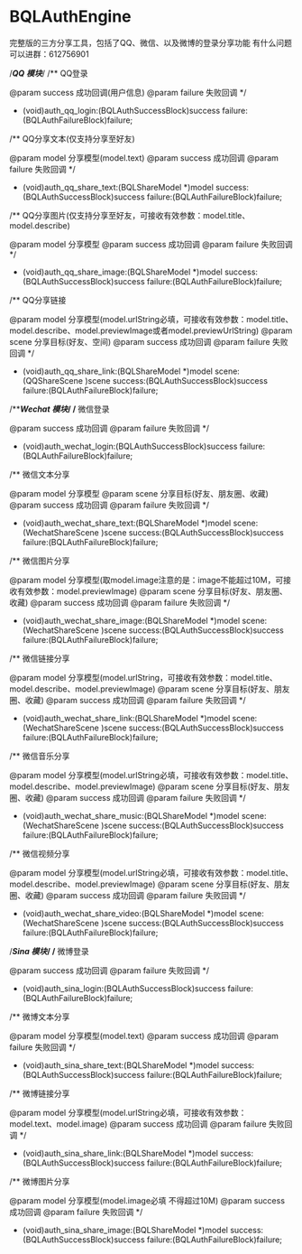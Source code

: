 # BQLAuthEngine
完整版的三方分享工具，包括了QQ、微信、以及微博的登录分享功能
有什么问题可以进群：612756901

/*****************************************QQ 模块*****************************************/
/**
 QQ登录
 
 @param success 成功回调(用户信息)
 @param failure 失败回调
 */
- (void)auth_qq_login:(BQLAuthSuccessBlock)success failure:(BQLAuthFailureBlock)failure;

/**
 QQ分享文本(仅支持分享至好友)
 
 @param model 分享模型(model.text)
 @param success 成功回调
 @param failure 失败回调
 */
- (void)auth_qq_share_text:(BQLShareModel *)model success:(BQLAuthSuccessBlock)success failure:(BQLAuthFailureBlock)failure;

/**
 QQ分享图片(仅支持分享至好友，可接收有效参数：model.title、model.describe)
 
 @param model 分享模型
 @param success 成功回调
 @param failure 失败回调
 */
- (void)auth_qq_share_image:(BQLShareModel *)model success:(BQLAuthSuccessBlock)success failure:(BQLAuthFailureBlock)failure;

/**
 QQ分享链接
 
 @param model 分享模型(model.urlString必填，可接收有效参数：model.title、model.describe、model.previewImage或者model.previewUrlString)
 @param scene 分享目标(好友、空间)
 @param success 成功回调
 @param failure 失败回调
 */
- (void)auth_qq_share_link:(BQLShareModel *)model scene:(QQShareScene )scene success:(BQLAuthSuccessBlock)success failure:(BQLAuthFailureBlock)failure;

/*****************************************Wechat 模块*************************************/
/**
 微信登录
 
 @param success 成功回调
 @param failure 失败回调
 */
- (void)auth_wechat_login:(BQLAuthSuccessBlock)success failure:(BQLAuthFailureBlock)failure;

/**
 微信文本分享
 
 @param model 分享模型
 @param scene 分享目标(好友、朋友圈、收藏)
 @param success 成功回调
 @param failure 失败回调
 */
- (void)auth_wechat_share_text:(BQLShareModel *)model scene:(WechatShareScene )scene success:(BQLAuthSuccessBlock)success failure:(BQLAuthFailureBlock)failure;

/**
 微信图片分享
 
 @param model 分享模型(取model.image注意的是：image不能超过10M，可接收有效参数：model.previewImage)
 @param scene 分享目标(好友、朋友圈、收藏)
 @param success 成功回调
 @param failure 失败回调
 */
- (void)auth_wechat_share_image:(BQLShareModel *)model scene:(WechatShareScene )scene success:(BQLAuthSuccessBlock)success failure:(BQLAuthFailureBlock)failure;

/**
 微信链接分享
 
 @param model 分享模型(model.urlString，可接收有效参数：model.title、model.describe、model.previewImage)
 @param scene 分享目标(好友、朋友圈、收藏)
 @param success 成功回调
 @param failure 失败回调
 */
- (void)auth_wechat_share_link:(BQLShareModel *)model scene:(WechatShareScene )scene success:(BQLAuthSuccessBlock)success failure:(BQLAuthFailureBlock)failure;

/**
 微信音乐分享
 
 @param model 分享模型(model.urlString必填，可接收有效参数：model.title、model.describe、model.previewImage)
 @param scene 分享目标(好友、朋友圈、收藏)
 @param success 成功回调
 @param failure 失败回调
 */
- (void)auth_wechat_share_music:(BQLShareModel *)model scene:(WechatShareScene )scene success:(BQLAuthSuccessBlock)success failure:(BQLAuthFailureBlock)failure;

/**
 微信视频分享
 
 @param model 分享模型(model.urlString必填，可接收有效参数：model.title、model.describe、model.previewImage)
 @param scene 分享目标(好友、朋友圈、收藏)
 @param success 成功回调
 @param failure 失败回调
 */
- (void)auth_wechat_share_video:(BQLShareModel *)model scene:(WechatShareScene )scene success:(BQLAuthSuccessBlock)success failure:(BQLAuthFailureBlock)failure;

/*****************************************Sina 模块***************************************/
/**
 微博登录
 
 @param success 成功回调
 @param failure 失败回调
 */
- (void)auth_sina_login:(BQLAuthSuccessBlock)success failure:(BQLAuthFailureBlock)failure;

/**
 微博文本分享
 
 @param model 分享模型(model.text)
 @param success 成功回调
 @param failure 失败回调
 */
- (void)auth_sina_share_text:(BQLShareModel *)model success:(BQLAuthSuccessBlock)success failure:(BQLAuthFailureBlock)failure;

/**
 微博链接分享
 
 @param model 分享模型(model.urlString必填，可接收有效参数：model.text、model.image)
 @param success 成功回调
 @param failure 失败回调
 */
- (void)auth_sina_share_link:(BQLShareModel *)model success:(BQLAuthSuccessBlock)success failure:(BQLAuthFailureBlock)failure;

/**
 微博图片分享
 
 @param model 分享模型(model.image必填 不得超过10M)
 @param success 成功回调
 @param failure 失败回调
 */
- (void)auth_sina_share_image:(BQLShareModel *)model success:(BQLAuthSuccessBlock)success failure:(BQLAuthFailureBlock)failure;
